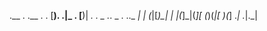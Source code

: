 
.__    .       .__ .                       .
[__). .|_   .  [__)| _.  . _ ._. _ . .._  _|
|  \(_|[_)\_|  |   |(_]\_|(_][  (_)(_|[ )(_]
          ._|          ._|._|               
